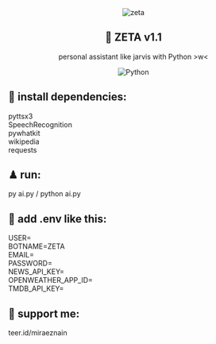 <div align="center">
<img src="https://stickerly.pstatic.net/sticker_pack/zPu9DQhcCdOhcGmN6IGxCA/4LU4EK/13/cce2a0fd-ccfc-4577-9a66-ef4e6b0e3ead.png" alt="zeta">
<h2>🧩 ZETA v1.1</h2>
personal assistant like jarvis with Python >w< <br>
 
![Python](https://img.shields.io/badge/python-3670A0?style=plastic&logo=python&logoColor=ffdd54)
</div>

## 🎯 install dependencies:
pyttsx3 <br>
SpeechRecognition <br>
pywhatkit <br>
wikipedia <br>
requests <br>

## ♟ run:
py ai.py / python ai.py

## 🚀 add .env like this:
USER=<ur username> <br>
BOTNAME=ZETA <br>
EMAIL=<ur email> <br>
PASSWORD=<ur password> <br>
NEWS_API_KEY=<add> <br>
OPENWEATHER_APP_ID=<add> <br>
TMDB_API_KEY=<add> <br>
  
## 🌌 support me:
teer.id/miraeznain
